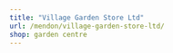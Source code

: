 ```yaml
---
title: "Village Garden Store Ltd"
url: /mendon/village-garden-store-ltd/
shop: garden centre
---
```

